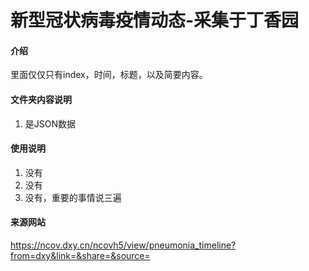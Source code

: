 # 新型冠状病毒疫情动态-采集于丁香园

#### 介绍
里面仅仅只有index，时间，标题，以及简要内容。

#### 文件夹内容说明
1.  是JSON数据

#### 使用说明

1.  没有
2.  没有
3.  没有，重要的事情说三遍

#### 来源网站

https://ncov.dxy.cn/ncovh5/view/pneumonia_timeline?from=dxy&link=&share=&source=